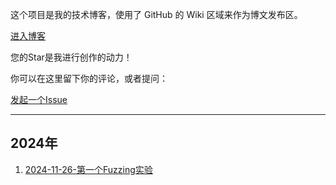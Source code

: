 
这个项目是我的技术博客，使用了 GitHub 的 Wiki 区域来作为博文发布区。

[进入博客](https://github.com/Kuhbz/kuhbz.github.io/wiki)

您的Star是我进行创作的动力！

你可以在这里留下你的评论，或者提问：

[发起一个Issue](https://github.com/Kuhbz/kuhbz.github.io/issues/new)

---
## 2024年
1. [2024-11-26-第一个Fuzzing实验](https://github.com/Kuhbz/kuhbz.github.io/wiki/2024%E2%80%9011%E2%80%9026%E2%80%90%E7%AC%AC%E4%B8%80%E4%B8%AAFuzzing%E5%AE%9E%E9%AA%8C)
